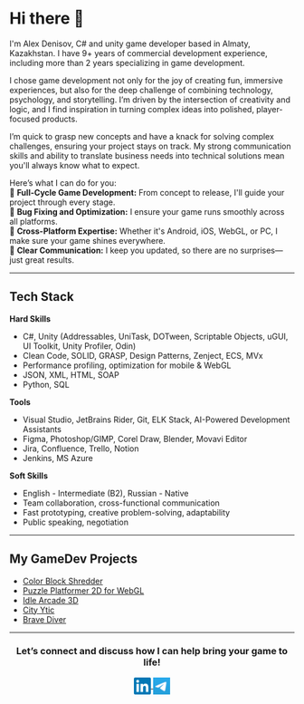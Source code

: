 # Hi there 👋

I'm Alex Denisov, C# and unity game developer based in Almaty, Kazakhstan.
I have 9+ years of commercial development experience, including more than 2 years specializing in game development.

I chose game development not only for the joy of creating fun, immersive experiences, but also for the deep challenge of combining technology, psychology, and storytelling. I’m driven by the intersection of creativity and logic, and I find inspiration in turning complex ideas into polished, player-focused products.

I’m quick to grasp new concepts and have a knack for solving complex challenges, ensuring your project stays on track. My strong communication skills and ability to translate business needs into technical solutions mean you'll always know what to expect.

Here’s what I can do for you:  
🔹 **Full-Cycle Game Development:** From concept to release, I'll guide your project through every stage.  
🔹 **Bug Fixing and Optimization:** I ensure your game runs smoothly across all platforms.  
🔹 **Cross-Platform Expertise:** Whether it's Android, iOS, WebGL, or PC, I make sure your game shines everywhere.  
🔹 **Clear Communication:** I keep you updated, so there are no surprises—just great results.  

---

## Tech Stack

**Hard Skills**  
- C#, Unity (Addressables, UniTask, DOTween, Scriptable Objects, uGUI, UI Toolkit, Unity Profiler, Odin)  
- Clean Code, SOLID, GRASP, Design Patterns, Zenject, ECS, MVx  
- Performance profiling, optimization for mobile & WebGL  
- JSON, XML, HTML, SOAP  
- Python, SQL  

**Tools**  
- Visual Studio, JetBrains Rider, Git, ELK Stack, AI-Powered Development Assistants  
- Figma, Photoshop/GIMP, Corel Draw, Blender, Movavi Editor  
- Jira, Confluence, Trello, Notion
- Jenkins, MS Azure

**Soft Skills**  
- English - Intermediate (B2), Russian - Native
- Team collaboration, cross-functional communication  
- Fast prototyping, creative problem-solving, adaptability  
- Public speaking, negotiation 

---

## My GameDev Projects

- [Color Block Shredder](https://github.com/AlesandroDenisov/AlesandroDenisov/blob/master/color-block-shredder.md)
- [Puzzle Platformer 2D for WebGL](https://github.com/AlesandroDenisov/AlesandroDenisov/blob/master/2d-puzzle-platformer.md)  
- [Idle Arcade 3D](https://github.com/AlesandroDenisov/IdlePrototype)  
- [City Ytic](https://)  
- [Brave Diver](https://)  

---

<div align="center">
<h3 align="center">Let’s connect and discuss how I can help bring your game to life!</h3>
</div>

<p align="center">
	<a href="https://linkedin.com/in/alexander-denisov-gamedev" target="blank">
		<img align="center" width="30px" alt="Alex's LinkedIn" src="/images/linkedin-icon.svg?raw=true"/>
	</a>
	<a href="https://t.me/alesandro_d" target="blank">
		<img align="center" width="30px" alt="Alex's Telegram" src="/images/telegram-icon.png"/>
	</a>
</p>
